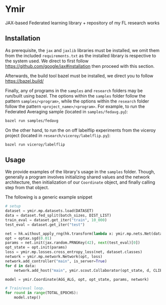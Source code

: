 # Ymir
JAX-based Federated learning library + repository of my FL research works

## Installation
As prerequisite, the `jax` and `jaxlib` libraries must be installed, we omit them from the
included `requirements.txt` as the installed library is respective to the system used. We direct
to first follow https://github.com/google/jax#installation then proceed with this section.

Afterwards, the build tool bazel must be installed, we direct you to follow https://bazel.build/

Finally, any of programs in the `samples` and `research` folders may be run/built using bazel.
The options within the `samples` folder follow the pattern `samples/<program>`, while the options
within the `research` folder follow the pattern `<project_name>/<program>`. For example, to run the
Federated Averaging sample (located in `samples/fedavg.py`):

~~~sh
bazel run samples/fedavg
~~~

On the other hand, to run the on off labelflip experiments from the viceroy project (located in `research/viceroy/labelflip.py`):

~~~sh
bazel run viceroy/labelflip
~~~

## Usage
We provide examples of the library's usage in the `samples` folder. Though, generally
a program involves initializing shared values and the network architecture, then initialization
of our `Coordinate` object, and finally calling step from that object.

The following is a generic example snippet
~~~python
# setup
dataset = ymir.mp.datasets.load(DATASET)
data = dataset.fed_split(batch_sizes, DIST_LIST)
train_eval = dataset.get_iter("train", 10_000)
test_eval = dataset.get_iter("test")

net = hk.without_apply_rng(hk.transform(lambda x: ymir.mp.nets.Net(dataset.classes)(x)))
opt = optax.sgd(0.01)
params = net.init(jax.random.PRNGKey(42), next(test_eval)[0])
opt_state = opt.init(params)
loss = ymir.mp.losses.cross_entropy_loss(net, dataset.classes)
network = ymir.mp.network.Network(opt, loss)
network.add_controller("main", is_server=True)
for d in data:
    network.add_host("main", ymir.scout.Collaborator(opt_state, d, CLIENT_EPOCHS))

model = ymir.Coordinate(AGG_ALG, opt, opt_state, params, network)

# Train/eval loop.
for round in range(TOTAL_EPOCHS):
    model.step()
~~~

